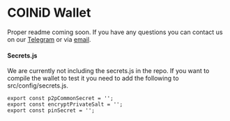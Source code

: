 # COINiD Wallet

Proper readme coming soon. If you have any questions you can contact us on our [Telegram] or via [email].

#### Secrets.js
We are currently not including the secrets.js in the repo. If you want to compile the wallet to test it you need to add the following to src/config/secrets.js.
```
export const p2pCommonSecret = '';
export const encryptPrivateSalt = '';
export const pinSecret = '';
```
[Telegram]: <https://t.me/joinchat/IARCoBAdhQOIEN_7u941Qg>
[Email]: <mailto:info@coinid.org>
